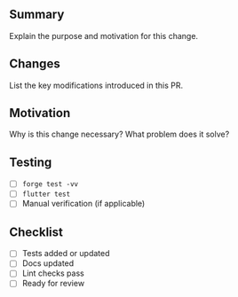 ## Summary

Explain the purpose and motivation for this change.

## Changes

List the key modifications introduced in this PR.

## Motivation

Why is this change necessary? What problem does it solve?

## Testing

- [ ] `forge test -vv`
- [ ] `flutter test`
- [ ] Manual verification (if applicable)

## Checklist

- [ ] Tests added or updated
- [ ] Docs updated
- [ ] Lint checks pass
- [ ] Ready for review
